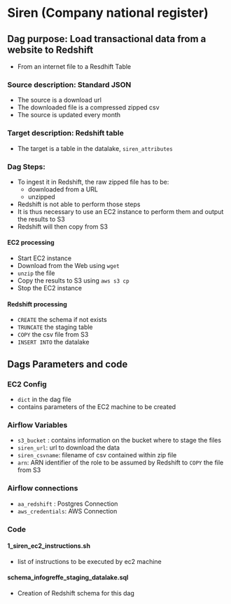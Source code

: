 # Siren (Company national register)
## Dag purpose:  Load transactional data from a website to Redshift
- From an internet file to a Resdhift Table

### Source description: Standard JSON
- The source is a download url
- The downloaded file is a compressed zipped csv
- The source is updated every month

### Target description: Redshift table
- The target is a table in the datalake, `siren_attributes`

### Dag Steps:
- To ingest it in Redshift, the raw zipped file has to be:
    - downloaded from a URL
    - unzipped
- Redshift is not able to perform those steps
- It is thus necessary to use an EC2 instance to perform them and output the results to S3
- Redshift will then copy from S3

#### EC2 processing
- Start EC2 instance
- Download from the Web using `wget`
- `unzip` the file
- Copy the results to S3 using `aws s3 cp`
- Stop the EC2 instance

#### Redshift processing
- `CREATE` the schema if not exists
- `TRUNCATE` the staging table
- `COPY` the csv file from S3
- `INSERT INTO` the datalake

## Dags Parameters and code
### EC2 Config
- `dict` in the dag file
- contains parameters of the EC2 machine to be created

### Airflow Variables
- `s3_bucket` : contains information on the bucket where to stage the files
- `siren_url`: url to download the data
- `siren_csvname`: filename of csv contained within zip file
- `arn`: ARN identifier of the role to be assumed by Redshift to `COPY` the file from S3

### Airflow connections
- `aa_redshift` : Postgres Connection
- `aws_credentials`: AWS Connection

### Code
#### 1_siren_ec2_instructions.sh
- list of instructions to be executed by ec2 machine

#### schema_infogreffe_staging_datalake.sql
- Creation of Redshift schema for this dag
